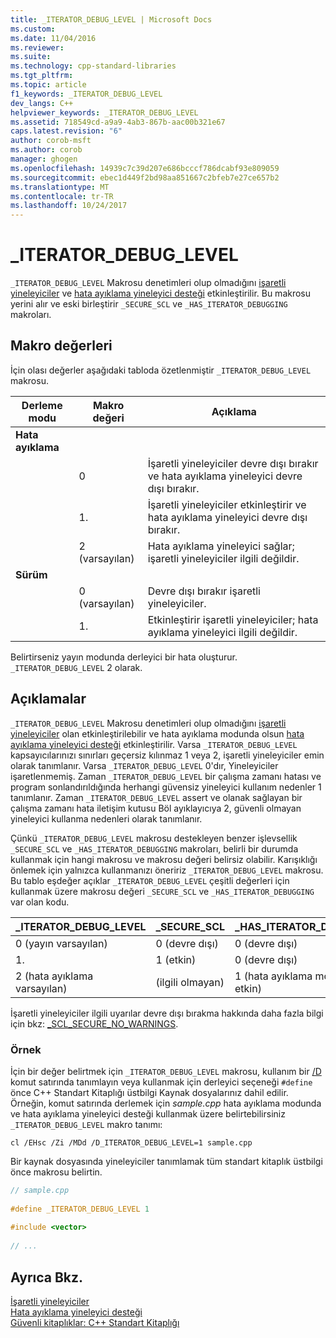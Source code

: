 ```yaml
---
title: _ITERATOR_DEBUG_LEVEL | Microsoft Docs
ms.custom: 
ms.date: 11/04/2016
ms.reviewer: 
ms.suite: 
ms.technology: cpp-standard-libraries
ms.tgt_pltfrm: 
ms.topic: article
f1_keywords: _ITERATOR_DEBUG_LEVEL
dev_langs: C++
helpviewer_keywords: _ITERATOR_DEBUG_LEVEL
ms.assetid: 718549cd-a9a9-4ab3-867b-aac00b321e67
caps.latest.revision: "6"
author: corob-msft
ms.author: corob
manager: ghogen
ms.openlocfilehash: 14939c7c39d207e686bcccf786dcabf93e809059
ms.sourcegitcommit: ebec1d449f2bd98aa851667c2bfeb7e27ce657b2
ms.translationtype: MT
ms.contentlocale: tr-TR
ms.lasthandoff: 10/24/2017
---
```

# <a name="iteratordebuglevel"></a>_ITERATOR_DEBUG_LEVEL
`_ITERATOR_DEBUG_LEVEL` Makrosu denetimleri olup olmadığını [işaretli yineleyiciler](../standard-library/checked-iterators.md) ve [hata ayıklama yineleyici desteği](../standard-library/debug-iterator-support.md) etkinleştirilir. Bu makrosu yerini alır ve eski birleştirir `_SECURE_SCL` ve `_HAS_ITERATOR_DEBUGGING` makroları.  
  
## <a name="macro-values"></a>Makro değerleri  
İçin olası değerler aşağıdaki tabloda özetlenmiştir `_ITERATOR_DEBUG_LEVEL` makrosu.  
  
|Derleme modu|Makro değeri|Açıklama|  
|----------------------|----------------|-----------------|  
|**Hata ayıklama**|||  
||0|İşaretli yineleyiciler devre dışı bırakır ve hata ayıklama yineleyici devre dışı bırakır.|  
||1.|İşaretli yineleyiciler etkinleştirir ve hata ayıklama yineleyici devre dışı bırakır.|  
||2 (varsayılan)|Hata ayıklama yineleyici sağlar; işaretli yineleyiciler ilgili değildir.|  
|**Sürüm**|||  
||0 (varsayılan)|Devre dışı bırakır işaretli yineleyiciler.|  
||1.|Etkinleştirir işaretli yineleyiciler; hata ayıklama yineleyici ilgili değildir.|  
  
Belirtirseniz yayın modunda derleyici bir hata oluşturur. `_ITERATOR_DEBUG_LEVEL` 2 olarak.  
  
## <a name="remarks"></a>Açıklamalar  
`_ITERATOR_DEBUG_LEVEL` Makrosu denetimleri olup olmadığını [işaretli yineleyiciler](../standard-library/checked-iterators.md) olan etkinleştirilebilir ve hata ayıklama modunda olsun [hata ayıklama yineleyici desteği](../standard-library/debug-iterator-support.md) etkinleştirilir. Varsa `_ITERATOR_DEBUG_LEVEL` kapsayıcılarınızı sınırları geçersiz kılınmaz 1 veya 2, işaretli yineleyiciler emin olarak tanımlanır. Varsa `_ITERATOR_DEBUG_LEVEL` 0'dır, Yineleyiciler işaretlenmemiş. Zaman `_ITERATOR_DEBUG_LEVEL` bir çalışma zamanı hatası ve program sonlandırıldığında herhangi güvensiz yineleyici kullanım nedenler 1 tanımlanır. Zaman `_ITERATOR_DEBUG_LEVEL` assert ve olanak sağlayan bir çalışma zamanı hata iletişim kutusu Böl ayıklayıcıya 2, güvenli olmayan yineleyici kullanma nedenleri olarak tanımlanır. 

Çünkü `_ITERATOR_DEBUG_LEVEL` makrosu destekleyen benzer işlevsellik `_SECURE_SCL` ve `_HAS_ITERATOR_DEBUGGING` makroları, belirli bir durumda kullanmak için hangi makrosu ve makrosu değeri belirsiz olabilir. Karışıklığı önlemek için yalnızca kullanmanızı öneririz `_ITERATOR_DEBUG_LEVEL` makrosu. Bu tablo eşdeğer açıklar `_ITERATOR_DEBUG_LEVEL` çeşitli değerleri için kullanmak üzere makrosu değeri `_SECURE_SCL` ve `_HAS_ITERATOR_DEBUGGING` var olan kodu.  
  
|**_ITERATOR_DEBUG_LEVEL** |**_SECURE_SCL** |**_HAS_ITERATOR_DEBUGGING**|
|---|---|---|
|0 (yayın varsayılan)|0 (devre dışı)|0 (devre dışı)|
|1.|1 (etkin)|0 (devre dışı)|
|2 (hata ayıklama varsayılan)|(ilgili olmayan)|1 (hata ayıklama modunda etkin)|
  
İşaretli yineleyiciler ilgili uyarılar devre dışı bırakma hakkında daha fazla bilgi için bkz: [_SCL_SECURE_NO_WARNINGS](../standard-library/scl-secure-no-warnings.md).  
  
### <a name="example"></a>Örnek  
  
İçin bir değer belirtmek için `_ITERATOR_DEBUG_LEVEL` makrosu, kullanım bir [/D](../build/reference/d-preprocessor-definitions.md) komut satırında tanımlayın veya kullanmak için derleyici seçeneği `#define` önce C++ Standart Kitaplığı üstbilgi Kaynak dosyalarınız dahil edilir. Örneğin, komut satırında derlemek için *sample.cpp* hata ayıklama modunda ve hata ayıklama yineleyici desteği kullanmak üzere belirtebilirsiniz `_ITERATOR_DEBUG_LEVEL` makro tanımı:  
  
`cl /EHsc /Zi /MDd /D_ITERATOR_DEBUG_LEVEL=1 sample.cpp`  
  
Bir kaynak dosyasında yineleyiciler tanımlamak tüm standart kitaplık üstbilgi önce makrosu belirtin.  
  
```cpp  
// sample.cpp  
  
#define _ITERATOR_DEBUG_LEVEL 1  
  
#include <vector>  
  
// ...
```  
  
## <a name="see-also"></a>Ayrıca Bkz.  
[İşaretli yineleyiciler](../standard-library/checked-iterators.md)   
[Hata ayıklama yineleyici desteği](../standard-library/debug-iterator-support.md)   
[Güvenli kitaplıklar: C++ Standart Kitaplığı](../standard-library/safe-libraries-cpp-standard-library.md)
